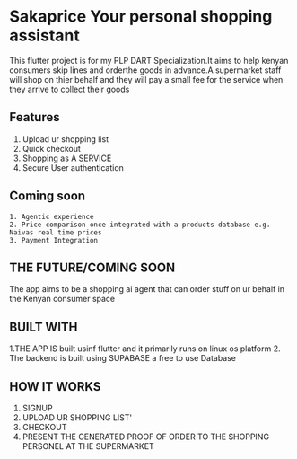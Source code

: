 # Sakaprice Your personal shopping assistant

This flutter project is for my PLP DART Specialization.It aims to help kenyan consumers skip lines and orderthe goods in advance.A supermarket staff will shop on thier behalf and they will pay a small fee for the service when they arrive to collect their goods

## Features
1. Upload ur shopping list
2. Quick checkout
3. Shopping as A SERVICE
4. Secure User authentication
 ## Coming soon
    1. Agentic experience
    2. Price comparison once integrated with a products database e.g. Naivas real time prices
    3. Payment Integration
   
## THE FUTURE/COMING SOON
The app aims to be a shopping ai agent that can order stuff on ur behalf in the Kenyan consumer space

## BUILT WITH
1.THE APP IS built usinf flutter and it primarily runs on linux os platform
2. The backend is built using SUPABASE a free to use Database

## HOW IT WORKS
1. SIGNUP
2. UPLOAD UR SHOPPING LIST'
3. CHECKOUT
4. PRESENT THE GENERATED PROOF OF ORDER TO THE SHOPPING PERSONEL AT THE SUPERMARKET
